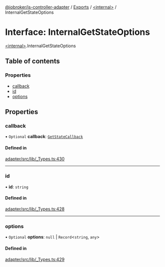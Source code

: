 [@iobroker/js-controller-adapter](../README.md) / [Exports](../modules.md) / [\<internal\>](../modules/internal_.md) / InternalGetStateOptions

# Interface: InternalGetStateOptions

[\<internal\>](../modules/internal_.md).InternalGetStateOptions

## Table of contents

### Properties

- [callback](internal_.InternalGetStateOptions.md#callback)
- [id](internal_.InternalGetStateOptions.md#id)
- [options](internal_.InternalGetStateOptions.md#options)

## Properties

### callback

• `Optional` **callback**: [`GetStateCallback`](../modules/internal_.md#getstatecallback)

#### Defined in

[adapter/src/lib/_Types.ts:430](https://github.com/ioBroker/ioBroker.js-controller/blob/20b08f31/packages/adapter/src/lib/_Types.ts#L430)

___

### id

• **id**: `string`

#### Defined in

[adapter/src/lib/_Types.ts:428](https://github.com/ioBroker/ioBroker.js-controller/blob/20b08f31/packages/adapter/src/lib/_Types.ts#L428)

___

### options

• `Optional` **options**: ``null`` \| `Record`\<`string`, `any`\>

#### Defined in

[adapter/src/lib/_Types.ts:429](https://github.com/ioBroker/ioBroker.js-controller/blob/20b08f31/packages/adapter/src/lib/_Types.ts#L429)
